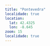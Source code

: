 ```yaml
---
title: "Pontevedra"
localidade: true
location:
  lat: 42.4325
  lon: -8.645
zoom: 15
localidade: true
---
```

